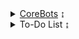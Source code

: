 <details>
    <summary><a href="CoreBots/index">CoreBots</a> ↨</summary>
    <ul>
        <a href="CoreBots/Start and Stop">Start/Stop</a><br>
        <a href="CoreBots/Inventory, Bank and Shop">Inventory, Bank and Shop</a><br>
        <a href="CoreBots/Drops">Drops</a><br>
        <a href="CoreBots/Quest">Quest</a><br>
        <a href="CoreBots/Kill">Kill</a><br>
        <a href="CoreBots/Utility">Utility</a><br>
        <a href="CoreBots/Map">Map</a><br>
        <a href="CoreBots/Using Local Files">Using Local Files</a><br>
    </ul>
</details>
<details>
    <summary>To-Do List</a> ↨</summary>
    <ul>
        <li>CoreFarms</li>
        <li>CoreStory</li>
        <li>CoreAdvanced</li>
        <li>CoreDailies</li>
        <li>CoreNation</li>
        <li>CoreLegion</li>
    </ul>
</details>
